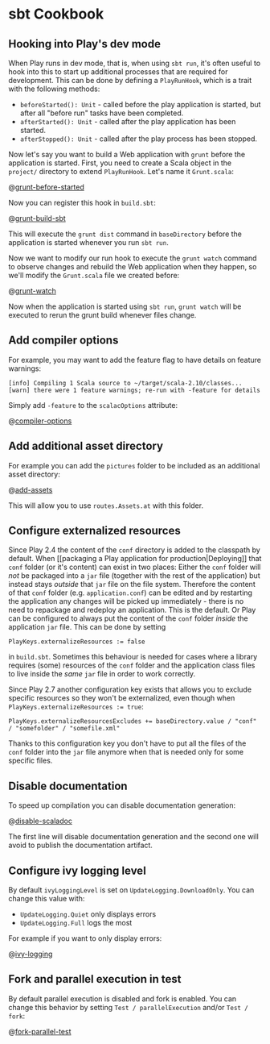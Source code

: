 <!--- Copyright (C) Lightbend Inc. <https://www.lightbend.com> -->

# sbt Cookbook

## Hooking into Play's dev mode

When Play runs in dev mode, that is, when using `sbt run`, it's often useful to hook into this to start up additional processes that are required for development.  This can be done by defining a `PlayRunHook`, which is a trait with the following methods:

 * `beforeStarted(): Unit` - called before the play application is started, but after all "before run" tasks have been completed.
 * `afterStarted(): Unit` - called after the play application has been started.
 * `afterStopped(): Unit` - called after the play process has been stopped.

Now let's say you want to build a Web application with `grunt` before the application is started.  First, you need to create a Scala object in the `project/` directory to extend `PlayRunHook`.  Let's name it `Grunt.scala`:

@[grunt-before-started](code/runhook.sbt)

Now you can register this hook in `build.sbt`:

@[grunt-build-sbt](code/runhook.sbt)

This will execute the `grunt dist` command in `baseDirectory` before the application is started whenever you run `sbt run`.

Now we want to modify our run hook to execute the `grunt watch` command to observe changes and rebuild the Web application when they happen, so we'll modify the `Grunt.scala` file we created before:

@[grunt-watch](code/runhook.sbt)

Now when the application is started using `sbt run`, `grunt watch` will be executed to rerun the grunt build whenever files change.

## Add compiler options

For example, you may want to add the feature flag to have details on feature warnings:

```
[info] Compiling 1 Scala source to ~/target/scala-2.10/classes...
[warn] there were 1 feature warnings; re-run with -feature for details
```

Simply add `-feature` to the `scalacOptions` attribute:

@[compiler-options](code/cookbook.sbt)

## Add additional asset directory

For example you can add the `pictures` folder to be included as an additional asset directory:

@[add-assets](code/cookbook.sbt)

This will allow you to use `routes.Assets.at` with this folder.

## Configure externalized resources

Since Play 2.4 the content of the `conf` directory is added to the classpath by default.
When [[packaging a Play application for production|Deploying]] that `conf` folder (or it's content) can exist in two places:
Either the `conf` folder will *not* be packaged into a `jar` file (together with the rest of the application) but instead stays *outside* that `jar` file on the file system. Therefore the content of that `conf` folder (e.g. `application.conf`) can be edited and by restarting the application any changes will be picked up immediately - there is no need to repackage and redeploy an application. This is the default.
Or Play can be configured to always put the content of the `conf` folder *inside* the application `jar` file. This can be done by setting
```
PlayKeys.externalizeResources := false
```
in `build.sbt`. Sometimes this behaviour is needed for cases where a library requires (some) resources of the `conf` folder and the application class files to live inside the *same* `jar` file in order to work correctly.

Since Play 2.7 another configuration key exists that allows you to exclude specific resources so they won't be externalized, even though when `PlayKeys.externalizeResources := true`:
```
PlayKeys.externalizeResourcesExcludes += baseDirectory.value / "conf" / "somefolder" / "somefile.xml"
```
Thanks to this configuration key you don't have to put all the files of the `conf` folder into the `jar` file anymore when that is needed only for some specific files.

## Disable documentation

To speed up compilation you can disable documentation generation:

@[disable-scaladoc](code/cookbook.sbt)

The first line will disable documentation generation and the second one will avoid to publish the documentation artifact.

## Configure ivy logging level

By default `ivyLoggingLevel` is set on `UpdateLogging.DownloadOnly`. You can change this value with:

 * `UpdateLogging.Quiet` only displays errors
 * `UpdateLogging.Full` logs the most

For example if you want to only display errors:

@[ivy-logging](code/cookbook.sbt)

## Fork and parallel execution in test

By default parallel execution is disabled and fork is enabled. You can change this behavior by setting `Test / parallelExecution` and/or `Test / fork`:

@[fork-parallel-test](code/cookbook.sbt)
